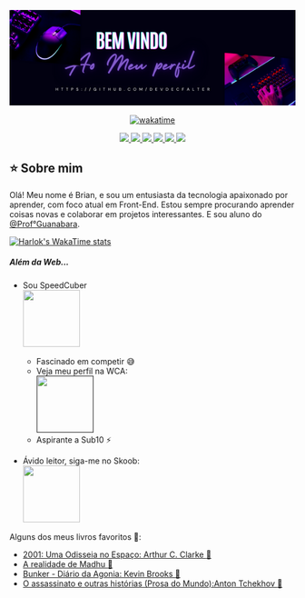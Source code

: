 <div align="center">
          
![Banner](https://raw.githubusercontent.com/DevDecfalter/DevDecfalter/main/bem-vindo.png)

[![wakatime](https://wakatime.com/badge/user/018e3f91-aa3d-4aa8-92b4-71fa85a0fd74.svg)](https://wakatime.com/@018e3f91-aa3d-4aa8-92b4-71fa85a0fd74)

<a href="https://github.com/DevDecfalter" target="blank">
          <img src="https://img.shields.io/badge/GitHub-171515?style=for-the-badge&logo=github&logoColor=HexaCorLogo" target="_blank" /> 
</a>

<a href="https://www.linkedin.com/in/brian-muniz-silveira-220367297/" target="blank">
 <img src="https://img.shields.io/badge/LinkedIn-rgb(10,%20102,%20194)?style=for-the-badge&logo=linkedin&logoColor=HexaCorLogo" target="_blank" /> 
</a>

<a href="mailto:devdec463@gmail.com" target="blank">
 <img src="https://img.shields.io/badge/Gmail-EA4335?style=for-the-badge&logo=gmail&logoColor=fff" target="_blank"> 
</a>

<a href="https://www.instagram.com/mxlfylxrd/" target="blank">
 <img src="https://img.shields.io/badge/Instagram-d62976?style=for-the-badge&logo=instagram&logoColor=fff" target="_blank"> 
</a>

<a href="https://www.duolingo.com/profile/Decfalter" target="_blank">
 <img src="https://img.shields.io/badge/Duolingo-%234DC730.svg?style=for-the-badge&logo=Duolingo&logoColor=white">

<a href="https://steamcommunity.com/profiles/76561198892657477">
 <img src="https://img.shields.io/badge/steam-%23000000.svg?style=for-the-badge&logo=steam&logoColor=white" target="_blank">
</a>

</div>

## :star: Sobre mim

Olá! Meu nome é Brian, e sou um entusiasta da tecnologia apaixonado por aprender, com foco atual em Front-End. Estou sempre procurando aprender coisas novas e colaborar em projetos interessantes. E sou aluno do <a href="https://github.com/gustavoguanabara" target="_blank">@Prof°Guanabara</a>.

[![Harlok's WakaTime stats](https://github-readme-stats.vercel.app/api/wakatime?username=DevDec&layout=compact)](https://github.com/anuraghazra/github-readme-stats)

##### Além da Web...

* Sou SpeedCuber <br>
  <a href="https://www.worldcubeassociation.org/persons/2024SILV15"><img src="https://cdn.icon-icons.com/icons2/81/PNG/256/rubiks_cube_15542.png" width="100" height="100"></a>
  * Fascinado em competir :sweat_smile:
  * Veja meu perfil na WCA:<br> <a href="" target="_blank" rel="external" title="World Cube Association"><img src="https://www.worldcubeassociation.org/assets/WCA%20Logo%202020-061de52e4072abad5c277eb08f333316d1ff9133c14fc061e61f291c6c1547f7.svg" width="100" height="100"></a>
  * Aspirante a Sub10 :zap:
 
* Ávido leitor, siga-me no Skoob:<br>
<a href="https://www.skoob.com.br/usuario/10275762" target="_blank"><img src="https://imgs.search.brave.com/2iNbtKVg8Ou7WH5zdrfDoXdMHAO0xuDs_tda2MKQpJs/rs:fit:860:0:0/g:ce/aHR0cHM6Ly9jZG4u/aWNvbi1pY29ucy5j/b20vaWNvbnMyLzI2/MjIvUE5HLzUxMi9i/cmFuZF9za29vYl9p/Y29uXzE1NzgwMi5w/bmc" width="100" height="100" ></a>

Alguns dos meus livros favoritos :book::
* <a href="https://www.skoob.com.br/2001-uma-odisseia-no-espaco-4457ed5516.html" target="_blank" rel="external">2001: Uma Odisseia no Espaço: Arthur C. Clarke :orange_book:</a>	
* <a href="https://www.skoob.com.br/a-realidade-de-madhu-415248ed471546.html" target="_blank" rel="external">A realidade de Madhu :open_book:</a>
* <a href="https://www.skoob.com.br/o-assassinato-e-outras-historias-10923ed384772.html" target="_blank" rel="external">Bunker - Diário da Agonia: Kevin Brooks :closed_book:</a>
* <a href="https://www.skoob.com.br/o-assassinato-e-outras-historias-10923ed384772.html" target="_blank" rel="external">O assassinato e outras histórias (Prosa do Mundo):Anton Tchekhov :green_book:</a>
